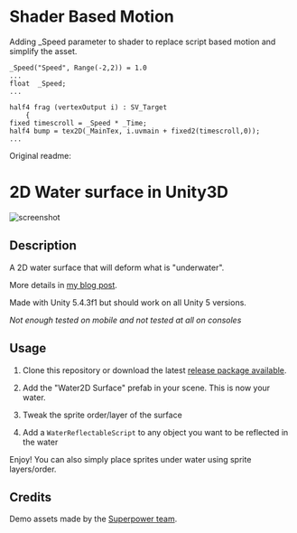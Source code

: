 # Shader Based Motion

Adding \_Speed parameter to shader to replace script based motion and simplify the asset.

    _Speed("Speed", Range(-2,2)) = 1.0 
    ...
    float  _Speed;
    ...

    half4 frag (vertexOutput i) : SV_Target
		{
    fixed timescroll = _Speed * _Time;
    half4 bump = tex2D(_MainTex, i.uvmain + fixed2(timescroll,0));
    ...
    

Original readme:

# 2D Water surface in Unity3D

![screenshot](screenshot.gif)

## Description

A 2D water surface that will deform what is "underwater".

More details in [my blog post](http://dmayance.com/water-surface-2d-unity/).

Made with Unity 5.4.3f1 but should work on all Unity 5 versions.

*Not enough tested on mobile and not tested at all on consoles*

## Usage

1. Clone this repository or download the latest [release package available](https://github.com/valryon/water2d-unity/releases).

2. Add the "Water2D Surface" prefab in your scene. This is now your water.

3. Tweak the sprite order/layer of the surface

4. Add a `WaterReflectableScript` to any object you want to be reflected in the water

Enjoy! You can also simply place sprites under water using sprite layers/order.

## Credits

Demo assets made by the [Superpower team](https://github.com/sparklinlabs/superpowers-asset-packs).
